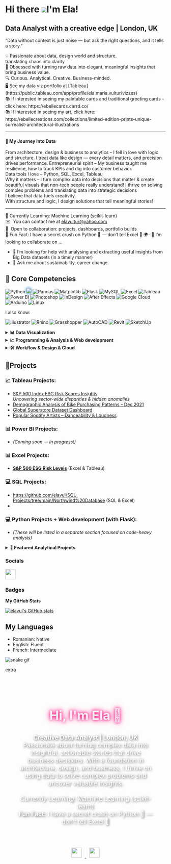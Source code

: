 Hi there ![](https://user-images.githubusercontent.com/18350557/176309783-0785949b-9127-417c-8b55-ab5a4333674e.gif)I'm Ela!
==================================================================================================================================


Data Analyst with a creative edge | London, UK
------------


“Data without context is just noise — but ask the right questions, and it tells a story.”
<p align="left">
  💡 Passionate about data, design world and structure.<br>
  translating chaos into clarity<br>
  🎯 Obsessed with turning raw data into elegant, meaningful insights that bring business value. <br>
  🔍 Curious. Analytical. Creative. Business-minded.<br>
  🖥️ See my data viz portfolio at [Tableau](https://public.tableau.com/app/profile/ela.maria.vultur/vizzes)<br>
  📚 If interested in seeing my palntable cards and traditional greeting cards - click here: https://ebellecards.carrd.co/  <br>
  📚 If interested in seeing my art, click here: https://ebellecreations.com/collections/limited-edition-prints-unique-surrealist-architectural-illustrations   <br>
</p> 

---

#### 🧭 My Journey into Data

From architecture, design & business to analytics – I fell in love with logic and structure.
I treat data like design — every detail matters, and precision drives performance.
Entrepreneurial spirit – My business taught me resilience, how to track KPIs and dig into customer behavior.  
Data tools I love – Python, SQL, Excel, Tableau  
Why it matters – I turn complex data into decisions that matter & create beautiful visuals that non-tech people really understand! 
I thrive on solving complex problems and translating data into strategic decisions<br>
I believe that data fuels creativity.</strong><br>
  With structure and logic, I design solutions that tell meaningful stories!


---

 🌱  Currently Learning: Machine Learning (scikit-learn) <br>
 ✉️  You can contact me at [elavultur@yahoo.com](mailto:elavultur@yahoo.com)<br>
 🤝  Open to collaboration: projects, dashboards, portfolio builds<br>
 🧠  Fun Fact: I have a secret crush on Python 🐍 — don’t tell Excel 💚
 🌍- 👯 I’m looking to collaborate on ...
- 🤔 I’m looking for help with analysing and extracting useful insights from Big Data datasets (in a timely manner)
- 💬 Ask me about sustainability, career change

## 💼 Core Competencies

![Python](https://img.shields.io/badge/-Python-3776AB?style=for-the-badge&logo=python&logoColor=white)
<img src="https://img.shields.io/badge/-VS%20Code-007ACC?style=for-the-badge&logo=visual-studio-code&logoColor=white&labelColor=000000&color=brightblue" style="filter: drop-shadow(0 0 4px #007ACC);" />
![Pandas](https://img.shields.io/badge/-Pandas-150458?style=for-the-badge&logo=pandas&logoColor=white)
![Matplotlib](https://img.shields.io/badge/-Matplotlib-11557C?style=for-the-badge&logo=matplotlib&logoColor=white)
![Flask](https://img.shields.io/badge/-Flask-000000?style=for-the-badge&logo=flask&logoColor=white)
![MySQL](https://img.shields.io/badge/-MySQL-4479A1?style=for-the-badge&logo=mysql&logoColor=white)
![Excel](https://img.shields.io/badge/-Excel-217346?style=for-the-badge&logo=microsoft-excel&logoColor=white)
![Tableau](https://img.shields.io/badge/-Tableau-E97627?style=for-the-badge&logo=tableau&logoColor=white)
![Power BI](https://img.shields.io/badge/-Power%20BI-F2C811?style=for-the-badge&logo=powerbi&logoColor=black)
![Photoshop](https://img.shields.io/badge/-Photoshop-31A8FF?style=for-the-badge&logo=adobephotoshop&logoColor=white)
![InDesign](https://img.shields.io/badge/-InDesign-FF3366?style=for-the-badge&logo=adobeindesign&logoColor=white)
![After Effects](https://img.shields.io/badge/-After%20Effects-9999FF?style=for-the-badge&logo=adobeaftereffects&logoColor=white)
![Google Cloud](https://img.shields.io/badge/-Google%20Cloud-4285F4?style=for-the-badge&logo=googlecloud&logoColor=white)
![Arduino](https://img.shields.io/badge/-Arduino-00979D?style=for-the-badge&logo=arduino&logoColor=white)
![Linux](https://img.shields.io/badge/-Linux-FCC624?style=for-the-badge&logo=linux&logoColor=black)


I also know:

![Illustrator](https://img.shields.io/badge/-Illustrator-FF9A00?style=for-the-badge&logo=adobeillustrator&logoColor=white)
![Rhino](https://img.shields.io/badge/-Rhino%203D-801010?style=for-the-badge&logo=apacherocketmq&logoColor=white)
![Grasshopper](https://img.shields.io/badge/-Grasshopper-7AAB6C?style=for-the-badge&logo=data:image/svg+xml;base64,...&logoColor=white)
![AutoCAD](https://img.shields.io/badge/-AutoCAD-CB2026?style=for-the-badge&logo=autodesk&logoColor=white)
![Revit](https://img.shields.io/badge/-Revit-0C5FAB?style=for-the-badge&logo=autodesk&logoColor=white)
![SketchUp](https://img.shields.io/badge/-SketchUp-005F9E?style=for-the-badge&logo=sketchup&logoColor=white)



<details>
<summary><strong>📊 Data Visualization</strong></summary>

- 📌 **Tableau** – Dashboards for ESG Risk, Spotify trends, Sales
- 📌 **Power BI** – Custom visuals and slicers for KPI monitoring, deep knowledge of DAX for complex calculations and measures.
- 📌 **Excel** – Pivot tables, dashboards, advanced formulas, data cleaning, storytelling, VBA scripts, 

</details>

<details>
<summary><strong>📈 Programming & Analysis & Web development </strong></summary>

- 🐍 **Python** – Pandas, NumPy, Matplotlib
- 🧠 **Flask** – Lightweight app APIs for data pipelines
- 💾 **SQL** – Proficient in writing optimized SQL queries for data extraction and transformation

</details>

<details>
<summary><strong>🛠️ Workflow & Design & Cloud </strong></summary>

- 💻 **VS Code**, **Git**, **Linux**
- ☁️ **Google Cloud Platform**
- 🖌️ **Adobe Creative Suite** (InDesign, Photoshop, Illustrator, AE)

</details>

## 🎯Projects


  ### 📈 Tableau Projects:
  - [S&P 500 Index ESG Risk Scores Insights](https://public.tableau.com/app/profile/ela.maria.vultur/viz/ESGSP500riskinsights/Dashboard2?publish=yes)  
    _Uncovering sector-wide disparities & hidden anomalies_
  - [Demographic Analysis of Bike Purchasing Patterns – Dec 2021](https://public.tableau.com/app/profile/ela.maria.vultur/viz/DemographicAnalysisofBikePurchasingPatterns/Dashboard1)
  - [Global Superstore Dataset Dashboard](https://public.tableau.com/app/profile/ela.maria.vultur/viz/Globaldatasetfinal/Dashboard2)
  - [Popular Spotify Artists – Danceability & Loudness](https://public.tableau.com/app/profile/ela.maria.vultur/viz/Popularspotifyartistsintermsofdanceabilityandloudness/Dashboard1)

  ### 📊 Power BI Projects:
  - *(Coming soon — in progress!)*

  ### 📊 Excel Projects:
  
  - [**S&P 500 ESG Risk Levels**](https://github.com/elavul/Excel-Tableau-Python--Finance--ESG-S-P-500-risk-insights) (Excel & Tableau)


  ### 💻 SQL Projects:
 - https://github.com/elavul/SQL-Projects/tree/main/Northwind%20Database (SQL & Excel)
 - 
  ### 💻 Python Projects + Web development (with Flask):
  - *(These will be listed in a separate section focused on code-heavy analysis)*


<details>
  <summary><strong>🚀 Featured Analytical Projects</strong></summary>

  
</details>



### Socials

<p align="left"> <a href="https://www.github.com/elavul" target="_blank" rel="noreferrer"> <picture> <source media="(prefers-color-scheme: dark)" srcset="https://raw.githubusercontent.com/danielcranney/readme-generator/main/public/icons/socials/github-dark.svg" /> <source media="(prefers-color-scheme: light)" srcset="https://raw.githubusercontent.com/danielcranney/readme-generator/main/public/icons/socials/github.svg" /> <img src="https://raw.githubusercontent.com/danielcranney/readme-generator/main/public/icons/socials/github.svg" width="32" height="32" /> </picture> </a></p>

### Badges

<b>My GitHub Stats</b>

<a href="http://www.github.com/elavul">
  <img src="https://github-readme-stats.vercel.app/api?username=elavul&show_icons=true&hide=&count_private=true&title_color=ec4899&text&text_color=ffffff&icon_color=3382ed&bg_color=1f2937&hide_border=true" alt="elavul's GitHub stats" />
</a>

## My Languages
* Romanian: Native
* English: Fluent
* French: Intermediate


![snake gif](https://github.com/elavul/elavul/blob/output/github-contribution-grid-snake.svg)


extra 
<!-- Dark Themed Section with Background Image -->
<div style="background-image: url('https://your-background-image-link.com'); background-size: cover; background-position: center; padding: 40px; border-radius: 12px; color: #ffffff; text-shadow: 2px 2px 6px rgba(0, 0, 0, 0.7);">
  <h2 style="text-align: center; font-size: 2.5rem; color: #f0f0f0; text-shadow: 0 0 10px #ff007f, 0 0 20px #ff007f;">Hi, I'm Ela 👋</h2>
  <p style="font-size: 1.2rem; text-align: center; max-width: 800px; margin: 0 auto;">
    <strong>Creative Data Analyst | London, UK</strong><br>
    Passionate about turning complex data into insightful, actionable stories that drive business decisions. With a foundation in architecture, design, and business, I thrive on using data to solve complex problems and uncover valuable insights.  
    <br><br>  
    <em>Currently Learning:</em> Machine Learning (scikit-learn)<br>
    <strong>Fun Fact:</strong> I have a secret crush on Python 🐍 — don’t tell Excel 💚
  </p>
</div>

<!-- Adding Social Links -->
<div style="text-align: center; margin-top: 20px;">
  <a href="https://github.com/elavul" target="_blank">
    <img src="https://raw.githubusercontent.com/danielcranney/readme-generator/main/public/icons/socials/github-dark.svg" width="32" height="32" style="margin: 10px;" />
  </a>
  <a href="https://www.linkedin.com/in/elavul/" target="_blank">
    <img src="https://raw.githubusercontent.com/danielcranney/readme-generator/main/public/icons/socials/linkedin-dark.svg" width="32" height="32" style="margin: 10px;" />
  </a>
  <!-- Add more social icons as needed -->
</div>


